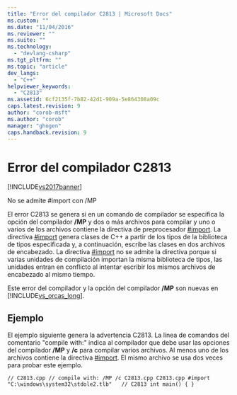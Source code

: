 ```yaml
---
title: "Error del compilador C2813 | Microsoft Docs"
ms.custom: ""
ms.date: "11/04/2016"
ms.reviewer: ""
ms.suite: ""
ms.technology: 
  - "devlang-csharp"
ms.tgt_pltfrm: ""
ms.topic: "article"
dev_langs: 
  - "C++"
helpviewer_keywords: 
  - "C2813"
ms.assetid: 6cf2135f-7b82-42d1-909a-5e864308a09c
caps.latest.revision: 9
author: "corob-msft"
ms.author: "corob"
manager: "ghogen"
caps.handback.revision: 9
---
```

# Error del compilador C2813
[!INCLUDE[vs2017banner](../../assembler/inline/includes/vs2017banner.md)]

No se admite \#import con \/MP  
  
 El error C2813 se genera si en un comando de compilador se especifica la opción del compilador **\/MP** y dos o más archivos para compilar y uno o varios de los archivos contiene la directiva de preprocesador [\#import](../../preprocessor/hash-import-directive-cpp.md). La directiva [\#import](../../preprocessor/hash-import-directive-cpp.md) genera clases de C\+\+ a partir de los tipos de la biblioteca de tipos especificada y, a continuación, escribe las clases en dos archivos de encabezado. La directiva [\#import](../../preprocessor/hash-import-directive-cpp.md) no se admite la directiva porque si varias unidades de compilación importan la misma biblioteca de tipos, las unidades entran en conflicto al intentar escribir los mismos archivos de encabezado al mismo tiempo.  
  
 Este error del compilador y la opción del compilador **\/MP** son nuevas en [!INCLUDE[vs_orcas_long](../../atl/reference/includes/vs_orcas_long_md.md)].  
  
## Ejemplo  
 El ejemplo siguiente genera la advertencia C2813. La línea de comandos del comentario "compile with:" indica al compilador que debe usar las opciones del compilador **\/MP** y **\/c** para compilar varios archivos. Al menos uno de los archivos contiene la directiva [\#import](../../preprocessor/hash-import-directive-cpp.md). El mismo archivo se usa dos veces para probar este ejemplo.  
  
```  
// C2813.cpp // compile with: /MP /c C2813.cpp C2813.cpp #import "C:\windows\system32\stdole2.tlb"   // C2813 int main() { }  
```
